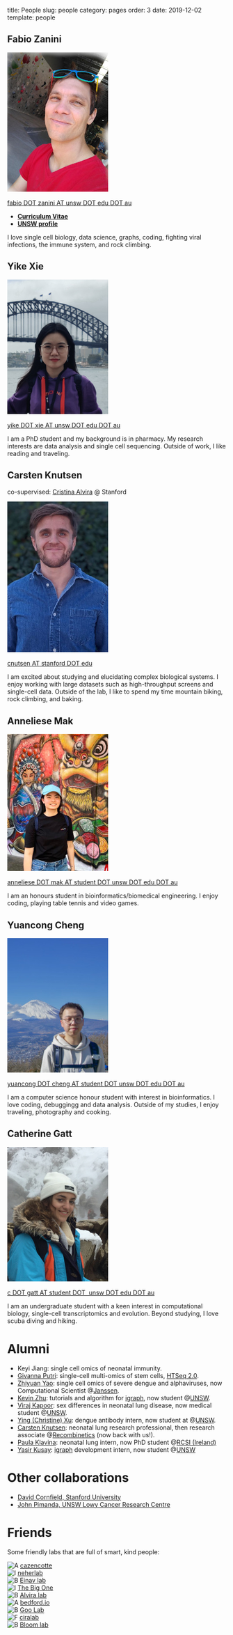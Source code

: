 title: People
slug: people
category: pages
order: 3
date: 2019-12-02
template: people

<div class="team-container">

<!--
<h1>Team</h1>
-->

<div class="team">

<div class="lab-member">

<h2>Fabio Zanini</h2>
<p><img alt="Fabio Zanini" src="../images/people/fabio_zanini.jpg"></p>
<p><a href="mailto:fabio.zanini@unsw.edu.au">fabio <span class="caps">DOT</span> zanini <span class="caps">AT</span> unsw <span class="caps">DOT</span> edu <span class="caps">DOT</span>&nbsp;au</a></p>
<ul>
<li><a href="../images/fabio_zanini_cv.pdf"><strong>Curriculum&nbsp;Vitae</strong></a></li>
<li><a href="https://research.unsw.edu.au/people/dr-fabio-zanini"><strong><span class="caps">UNSW</span>&nbsp;profile</strong></a></li>
</ul>
<p>I love single cell biology, data science, graphs, coding, fighting viral infections, the immune system, and rock&nbsp;climbing.</p>

</div>

<!--
<div class="lab-member">
<h2>Keyi&nbsp;Jiang</h2>
<p><img alt="Keyi Jiang" src="../images/people/keyi_jiang.jpg"></p>
<p><a href="mailto:g.putri@unsw.edu.au">g <span class="caps">DOT</span> putri <span class="caps">AT</span> unsw <span class="caps">DOT</span> edu <span class="caps">DOT</span> au</a></p>
<p>TBD</p>
</div>
-->


<!--
<div class="lab-member">
<h2>Givanna&nbsp;Putri</h2>
<p>co-supervised: <a href="https://medicalsciences.med.unsw.edu.au/people/associate-professor-john-pimanda">John Pimanda</a></p>
<p><img alt="Givanna Putri" src="../images/people/givanna_putri.jpg"></p>
<p><a href="mailto:g.putri@unsw.edu.au">g <span class="caps">DOT</span> putri <span class="caps">AT</span> unsw <span class="caps">DOT</span> edu <span class="caps">DOT</span> au</a></p>
<p>I am a postdoctoral research fellow with passion for single cell omics and computational biology, specifically using data science techniques to analyse multi-omics data and investigate biological system. When not working, I enjoy mountain biking, painting, travelling, and listening to blues and jazz music.</p>
</div>
-->

<!--
<div class="lab-member">
<h2>Kanu&nbsp;Wahi</h2>
<p>co-supervised: <a href="https://medicalsciences.med.unsw.edu.au/people/associate-professor-jeff-holst">Jeff Holst</a> and <a href="https://www.ccia.org.au/molecular-targets-and-cancer-therapeutics/metal-targeted-therapy-and-immunology">Orazio Vittorio</a></p>
<p><img alt="Kanu Wahi" src="../images/people/kanu_wahi.jpg"></p>
<p><a href="mailto:k.wahi@unsw.edu.au">k <span class="caps">DOT</span> wahi <span class="caps">AT</span> unsw <span class="caps">DOT</span> edu <span class="caps">DOT</span> au</a></p>
<p>I am a postdoctoral research fellow with a keen interest in identifying resistance mechanisms in aggressive subtypes of breast cancer caused by dysregulation at the transcript level through to the metabolic level. Apart from work, I enjoy going for bike rides and bush walks.</p>
</div>
-->

<!--
<div class="lab-member">
<h2>Zhiyuan&nbsp;Yao</h2>
<p>co-supervised: <a href="https://med.stanford.edu/einavlab/people.html">Shirit Einav</a> @&nbsp;Stanford</p>
<p><img alt="Zhiyuan Yao" src="../images/people/zhiyuan_yao.jpg"></p>
<p><a href="mailto:yzhiyuan@stanford.edu">yzhiyuan <span class="caps">AT</span> stanford <span class="caps">DOT</span>&nbsp;edu</a></p>
<p>I am a postdoctoral scholar with an interest in single cell biology and virology, especially using single cell transcriptomic tools
to investigate virus-host interplay in severe&nbsp;dengue.</p>
</div>
-->

<!--
<div class="lab-member">
<h2>Toni Rose&nbsp;Jue</h2>
<p>co-supervised: <a href="https://medicalsciences.med.unsw.edu.au/people/associate-professor-jeff-holst">Jeff Holst</a></p>
<p><img alt="Toni Rose Jue" src="../images/people/toni_rose_jue.jpg"></p>
<p><a href="mailto:t.jue@unsw.edu.au">t <span class="caps">DOT</span> jue <span class="caps">AT</span> unsw <span class="caps">DOT</span> edu <span class="caps">DOT</span>&nbsp;au</a></p>
<p>I am a postdoctoral scholar and my research interest revolve around the use of next generation sequencing technologies
to understand the mechanisms of immunotherapeutic strategies for malignant primary brain tumours, specifically glioblastoma.
Beyond work, I love travelling and exploring the outdoors with my husband and&nbsp;daughter.</p>
</div>
-->

<div class="lab-member">
<h2>Yike&nbsp;Xie</h2>
<p><img alt="Yike Xie" src="../images/people/yike_xie.jpg"></p>
<p><a href="mailto:yike.xie@unsw.edu.au">yike <span class="caps">DOT</span> xie <span class="caps">AT</span> unsw <span class="caps">DOT</span> edu <span class="caps">DOT</span>&nbsp;au</a></p>
<p>I am a PhD student and my background is in pharmacy. My research interests are data analysis and single cell sequencing.
Outside of work, I like reading and&nbsp;traveling.</p>
</div>


<div class="lab-member">
<h2>Carsten&nbsp;Knutsen</h2>
<p>co-supervised: <a href="https://med.stanford.edu/alviralab/about.html">Cristina Alvira</a> @&nbsp;Stanford</p>
<p><img alt="Karsten Knutsen" src="../images/people/carsten_knutsen.jpg"></p>
<p><a href="mailto:cknutsen@stanford.edu">cnutsen <span class="caps">AT</span> stanford <span class="caps">DOT</span>&nbsp;edu</a></p>
I am excited about studying and elucidating complex biological systems. I enjoy working with large datasets such as high-throughput screens and single-cell data. Outside of the lab, I like to spend my time mountain biking, rock climbing, and baking.<p>
</div>

<!--
<div class="lab-member">
<h2>Ying&nbsp;Xu</h2>
<p><img alt="Ying Xu" src="../images/people/ying_xu.jpg"></p>
<p><a href="mailto:yingxu0928@gmail.com">yingxu0928<span class="caps">AT</span> gmail<span class="caps">DOT</span> com</a></p>
I am a Bioinformatics and Biomedical Engineering student at UNSW. I am currently doing my honour thesis project on data compression and APIs for cell atlases. Outside of work, I like photography, swimming, and cats.
</div>
-->

<!--
<div class="lab-member">
<h2>Kevin&nbsp;Zhu</h2>
<p><img alt="Kevin Zhu" src="../images/people/kevin_zhu.jpg"></p>
<p><a href="mailto:kv.zhu999@gmail.com">kv DOT zhu999<span class="caps">AT</span> gmail <span class="caps">DOT</span>&nbsp;com</a></p>
I'm a undergraduate student with an interest in computer science and mathematics, particularly when I'm able to visualise the data that I'm working with! Outside of work, I love to draw and play Overwatch with my friends.
</div>
-->

<div class="lab-member">
<h2>Anneliese&nbsp;Mak</h2>
<p><img alt="Anneliese Mak" src="../images/people/anneliese_mak.jpg"></p>
<p><a href="mailto:anneliese.mak@student.unsw.edu.au">anneliese DOT mak <span class="caps">AT</span> student <span class="caps">DOT</span>&nbsp;unsw <span class="caps">DOT</span>&nbsp;edu  <span class="caps">DOT</span>&nbsp;au</a></p>
I am an honours student in bioinformatics/biomedical engineering. I enjoy coding, playing table tennis and video games.
</div>


<div class="lab-member">
<h2>Yuancong&nbsp;Cheng</h2>
<p><img alt="Yuancong Cheng" src="../images/people/yuancong_cheng.jpg"></p>
<p><a href="mailto:yuancong.cheng@student.unsw.edu.au">yuancong DOT cheng <span class="caps">AT</span> student <span class="caps">DOT</span>&nbsp;unsw <span class="caps">DOT</span>&nbsp;edu  <span class="caps">DOT</span>&nbsp;au</a></p>
I am a computer science honour student with interest in bioinformatics. I love coding, debuggingg and data analysis. Outside of my studies, I enjoy traveling, photography and cooking.
</div>


<div class="lab-member">
<h2>Catherine&nbsp;Gatt</h2>
<p><img alt="Catherine Gatt" src="../images/people/catherine_gatt.jpg"></p>
<p><a href="mailto:c.gatt@student.unsw.edu.au">c DOT gatt <span class="caps">AT</span> student DOT &nbsp;unsw<span class="caps">&nbsp;DOT</span>&nbsp;edu <span class="caps">DOT</span>&nbsp;au</a></p>
I am an undergraduate student with a keen interest in computational biology, single-cell transcriptomics and evolution.  Beyond studying, I love scuba diving and hiking. 
</div>

</div>

</div>

<!--


# Principal Investigator
## Fabio Zanini
![Fabio Zanini]({static}/images/people/fabio_zanini.jpg)

[fabio DOT zanini AT unsw DOT edu DOT au](mailto:fabio.zanini@unsw.edu.au)

- [**Curriculum Vitae**]({static}/images/fabio_zanini_cv.pdf)
- [**UNSW profile**](https://research.unsw.edu.au/people/dr-fabio-zanini)

I love single cell biology, data science, fighting viral infections, the immune system, and rock climbing.

# Team
## Kanu Wahi
(co-supervised with [Jeff Holst](https://medicalsciences.med.unsw.edu.au/people/associate-professor-jeff-holst) at UNSW and [Orazio Vittorio](https://www.ccia.org.au/molecular-targets-and-cancer-therapeutics/metal-targeted-therapy-and-immunology) at CCIA)

![Kanu Wahi]({static}/images/people/kanu_wahi.jpg)

I am a postdoctoral research fellow with a keen interest in identifying resistance mechanisms in aggressive subtypes of breast cancer caused by dysregulation at the transcript level through to the metabolic level. Apart from work, I enjoy going for bike rides and bush walks.

## Zhiyuan Yao
(co-advised with [Shirit Einav](https://med.stanford.edu/einavlab/people.html) at Stanford)

![Zhiyuan Yao]({static}/images/people/zhiyuan_yao.jpg)

[yzhiyuan AT stanford DOT edu](mailto:yzhiyuan@stanford.edu)

I am a postdoctoral scholar with an interest in single cell biology and virology, especially using single cell transcriptomic tools
to investigate virus-host interplay in severe dengue.

## Toni Rose Jue
(co-advised with [Jeff Holst](https://medicalsciences.med.unsw.edu.au/people/associate-professor-jeff-holst) at UNSW)

![Toni Rose Jue]({static}/images/people/toni_rose_jue.jpg)

[t DOT jue AT unsw DOT edu DOT au](mailto:t.jue@unsw.edu.au)

I am a postdoctoral scholar and my research interest revolve around the use of next generation sequencing technologies
to understand the mechanisms of immunotherapeutic strategies for malignant primary brain tumours, specifically glioblastoma.
Beyond work, I love travelling and exploring the outdoors with my husband and daughter.

## Yike Xie
![Yike Xie]({static}/images/people/yike_xie.jpg)

[yike DOT xie AT unsw DOT edu DOT au](mailto:yike.xie@unsw.edu.au)

I am a PhD student and my background is in pharmacy. My research interests are data analysis and single cell sequencing.
Outside of work, I like reading and traveling.

-->

# Alumni
- Keyi Jiang: single cell omics of neonatal immunity.
- [Givanna Putri](g.putri@unsw.edu.au): single-cell multi-omics of stem cells, [HTSeq 2.0](https://academic.oup.com/bioinformatics/advance-article/doi/10.1093/bioinformatics/btac166/6551247).
- [Zhiyuan Yao](mailto:yzhiyuan@stanford.edu): single cell omics of severe dengue and alphaviruses, now Computational Scientist @[Janssen](https://www.linkedin.com/in/zhi-yuan-yao-62142572/).
- [Kevin Zhu](mailto:kevin.zhu3@student.unsw.edu.au>): tutorials and algorithm for [igraph](https://igraph.org/), now student @[UNSW](https://www.unsw.edu.au/).
- [Viraj Kapoor](mailto:viraj.kapoor@student.unsw.edu.au): sex differences in neonatal lung disease, now medical student @[UNSW](https://www.unsw.edu.au/).
- [Ying (Christine) Xu](mailto:yingxu0928@gmail.com): dengue antibody intern, now student at @[UNSW](https://www.unsw.edu.au/).
- [Carsten Knutsen](mailto:cknutsen@stanford.edu): neonatal lung research professional, then research associate @[Recombinetics](https://recombinetics.com/) (now back with us!). 
- [Paula Klavina](mailto:klavinap@tcd.ie): neonatal lung intern, now PhD student @[RCSI (Ireland)](https://www.rcsi.com/)
- [Yasir Kusay](mailto:y.kusay@student.unsw.edu.au): [igraph](https://igraph.org/) development intern, now student @[UNSW](https://www.unsw.edu.au/)

# Other collaborations
- [David Cornfield, Stanford University](http://med.stanford.edu/cornfieldlab/Home.html)
- [John Pimanda, UNSW Lowy Cancer Research Centre](https://powcs.med.unsw.edu.au/people/associate-professor-john-pimanda)

# Friends
Some friendly labs that are full of smart, kind people:

![A]({static}/images/logo/a.png) [cazencotte](https://cazencott.info/)</br>
![I]({static}/images/logo/i.png) [neherlab](https://neherlab.org)</br>
![B]({static}/images/logo/b.png) [Einav lab](http://med.stanford.edu/einavlab.html)</br>
![I]({static}/images/logo/i.png) [The Big One](https://quakelab.stanford.edu)</br>
![B]({static}/images/logo/b.png) [Alvira lab](http://med.stanford.edu/alviralab.html)</br>
![A]({static}/images/logo/a.png) [bedford.io](https://bedford.io/)</br>
![B]({static}/images/logo/b.png) [Goo Lab](https://research.fhcrc.org/goo/en.html)</br>
![F]({static}/images/logo/f.png) [ciralab](http://www.ciralab.rowland.harvard.edu/)</br>
![B]({static}/images/logo/b.png) [Bloom lab](https://research.fhcrc.org/bloom/en.html)</br>
